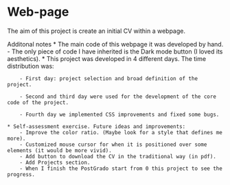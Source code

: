 # Web-page
The aim of this project is create an initial CV within a webpage.

Additonal notes
    * The main code of this webpage it was developed by hand.
        - The only piece of code I have inherited is the Dark mode button (I loved its aesthetics).
    * This project was developed in 4 different days. The time distribution was:

        - First day: project selection and broad definition of the project.

        - Second and third day were used for the development of the core code of the project.

        - Fourth day we implemented CSS improvements and fixed some bugs.

    * Self-assessment exercise. Future ideas and improvements:
        - Improve the color ratio. (Maybe look for a style that defines me more).
        - Customized mouse cursor for when it is positioned over some elements (it would be more vivid).
        - Add button to download the CV in the traditional way (in pdf).
        - Add Projects section.
        - When I finish the PostGrado start from 0 this project to see the progress.